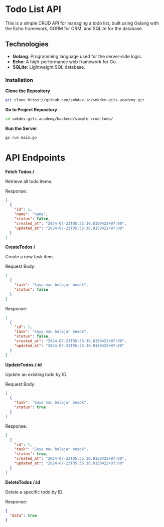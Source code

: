 # Todo List API

This is a simple CRUD API for managing a todo list, built using Golang with the Echo framework, GORM for ORM, and SQLite for the database.

## Technologies

- **Golang**: Programming language used for the server-side logic.
- **Echo**: A high-performance web framework for Go.
- **SQLite**: Lightweight SQL database.

### Installation

**Clone the Repository**

```bash
git clone https://github.com/smkdev-id/smkdev-gits-academy.git
```

**Go to Project Repository**

```bash
cd smkdev-gits-academy/backend/simple-crud-todo/
```

**Run the Server**

```bash
go run main.go
```

# API Endpoints

**Fetch Todos /**

Retrieve all todo items.

Response:

```json
[
  {
    "id": 1,
    "name": "name",
    "status": false,
    "created_at": "2024-07-23T05:35:30.8150422+07:00",
    "updated_at": "2024-07-23T05:35:30.8150422+07:00"
  }
]
```

**CreateTodos /**

Create a new task item.

Request Body:

```json
[
  {
    "task": "Saya mau belajar besok",
    "status": false
  }
]
```

Response:

```json
[
  {
    "id": 1,
    "task": "Saya mau belajar besok",
    "status": false,
    "created_at": "2024-07-23T05:35:30.8150422+07:00",
    "updated_at": "2024-07-23T05:35:30.8150422+07:00"
  }
]
```

**UpdateTodos /:id**

Update an existing todo by ID.

Request Body:

```json
[
  {
    "task": "Saya mau belajar besok",
    "status": true
  }
]
```

Response:

```json
[
  {
    "id": 1,
    "task": "Saya mau belajar besok",
    "status": true,
    "created_at": "2024-07-23T05:35:30.8150422+07:00",
    "updated_at": "2024-07-23T05:35:30.8150422+07:00"
  }
]
```

**DeleteTodos /:id**

Delete a specific todo by ID.

Response:

```json
{
  "data": true
}
```